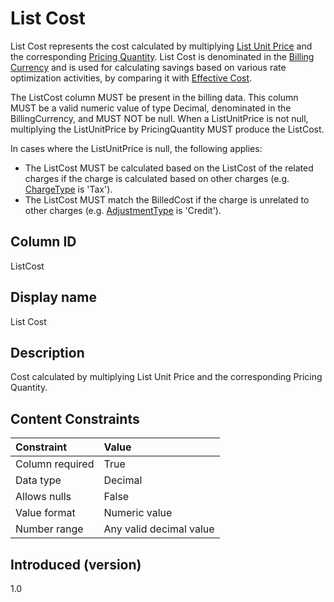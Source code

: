 # List Cost

List Cost represents the cost calculated by multiplying [List Unit Price](#listunitprice) and the corresponding [Pricing Quantity](#pricingquantity). List Cost is denominated in the [Billing Currency](#billingcurrency) and is used for calculating savings based on various rate optimization activities, by comparing it with [Effective Cost](#effectivecost).

The ListCost column MUST be present in the billing data. This column MUST be a valid numeric value of type Decimal, denominated in the BillingCurrency, and MUST NOT be null. When a ListUnitPrice is not null, multiplying the ListUnitPrice by PricingQuantity MUST produce the ListCost.

In cases where the ListUnitPrice is null, the following applies:

* The ListCost MUST be calculated based on the ListCost of the related charges if the charge is calculated based on other charges (e.g. [ChargeType](#chargetype) is 'Tax').
* The ListCost MUST match the BilledCost if the charge is unrelated to other charges (e.g. [AdjustmentType](#adjustmenttype) is 'Credit').

## Column ID

ListCost

## Display name

List Cost

## Description

Cost calculated by multiplying List Unit Price and the corresponding Pricing Quantity.

## Content Constraints

| Constraint      | Value                   |
|:----------------|:------------------------|
| Column required | True                    |
| Data type       | Decimal                 |
| Allows nulls    | False                   |
| Value format    | Numeric value           |
| Number range    | Any valid decimal value |

## Introduced (version)

1.0
